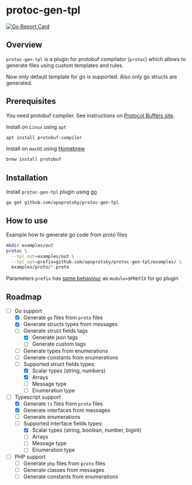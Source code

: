 # protoc-gen-tpl

[![Go Report Card](https://goreportcard.com/badge/github.com/apoprotsky/protoc-gen-tpl)](https://goreportcard.com/report/github.com/apoprotsky/protoc-gen-tpl)

## Overview

`protoc-gen-tpl` is a plugin for protobuf compilator (`protoc`) which allows to generate files using custom templates and rules.

Now only default template for go is supported. Also only go structs are generated.

## Prerequisites

You need protobuf compiler. See instructions on [Protocol Buffers site](https://developers.google.com/protocol-buffers).

Install on `Linux` using `apt`
```sh
apt install protobuf-compiler
```

Install on `macOS` using [Homebrew](https://brew.sh)
```sh
brew install protobuf
```

## Installation

Install `protoc-gen-tpl` plugin using [go](https://golang.org)
```
go get github.com/apoprotsky/protoc-gen-tpl
```

## How to use

Example how to generate go code from proto files
```sh
mkdir examples/out
protoc \
  --tpl_out=examples/out \
  --tpl_opt=prefix=github.com/apoprotsky/protoc-gen-tpl/examples/ \
  examples/proto/*.proto
```
Parameters `prefix` has [same behaviour](https://developers.google.com/protocol-buffers/docs/reference/go-generated#invocation) as `module=$PREFIX` for go plugin

## Roadmap

- [ ] Go support
  - [x] Generate `go` files from `proto` files
  - [x] Generate structs types from messages
  - [ ] Generate struct fields tags
    - [x] Generate json tags
    - [ ] Generate custom tags
  - [ ] Generate types from enumerations
  - [ ] Generate constants from enumerations
  - [ ] Supported struct fields types:
    - [x] Scalar types (string, numbers)
    - [x] Arrays
    - [ ] Message type
    - [ ] Enumeration type
- [ ] Typescript support
  - [x] Generate `ts` files from `proto` files
  - [x] Generate interfaces from messages
  - [ ] Generate enumerations
  - [ ] Supported interface fields types:
    - [x] Scalar types (string, boolean, number, bigint)
    - [ ] Arrays
    - [ ] Message type
    - [ ] Enumeration type
- [ ] PHP support
  - [ ] Generate `php` files from `proto` files
  - [ ] Generate classes from messages
  - [ ] Generate constants from enumerations
